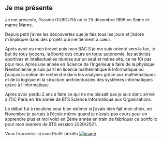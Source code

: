 ## Je me présente
Je me présente, Yassine OUBOUYA né le 25 décembre 1999 en Seine et-marne Marne.

Depuis petit j’aime les découvertes que je fais tous les jours et j’adore m’impliquer dans des projets qui me tiennent à cœur.

Après avoir eu mon brevet puis mon BAC S je me suis orienté vers la fac, le but de tous lycéens, la liberté des cours en toute autonomie, les activités sportives et intellectuelles réunies sur un seul et même site, ce ne fût pas pour moi. 
Après une année en Science de l’ingénieur à faire de la physique Newtonienne je suis parti en licence mathématique & Informatique où j’acquis la notion de recherche dans les analyses grâce aux mathématiques et de la logique et la structure architecturales des systèmes informatiques grâce à l’informatique. 

Après avoir perdu 2 ans à faire ce qui ne me plaisait pas je suis donc arrivé à ITIC Paris en 1re année de BTS Science Informatique aux Organisations. 

Le début fut à reculons pour bien estimer si j’avais bien fait mon choix, en Novembre je partais à l’école même quand je n’avais pas cours pour en apprendre plus et moi voici en 2ème année en train de fabriquer ce portfolio pour mon examen de BTS session 2020/2021.

Vous trouverez ici mon Profil LinkdIn  [![image](https://user-images.githubusercontent.com/59647512/112840875-2089c900-90a0-11eb-8679-751b35cf3bf3.png)](https://www.linkedin.com/in/yassineoubouya/)
